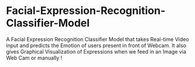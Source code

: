 # Facial-Expression-Recognition-Classifier-Model
A Facial Expression Recognition Classifier Model that takes Real-time Video input and predicts the Emotion of users present in front of Webcam. It also gives Graphical Visualization of Expressions when we feed in an Image via Web Cam or manually !
